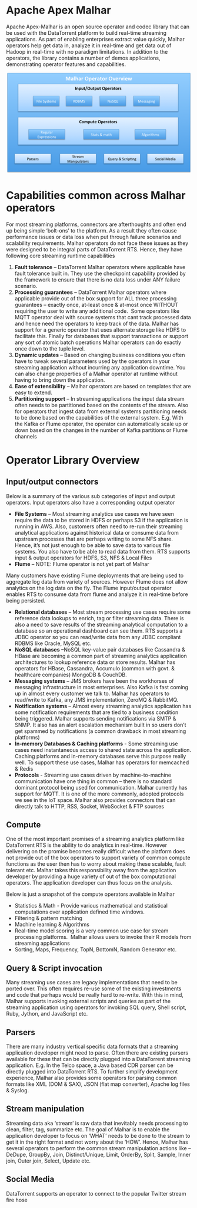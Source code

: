 Apache Apex Malhar
================================================================================

Apache Apex-Malhar is an open source operator and codec library that can be used with the DataTorrent platform to build real-time streaming applications.  As part of enabling enterprises extract value quickly, Malhar operators help get data in, analyze it in real-time and get data out of Hadoop in real-time with no paradigm limitations.  In addition to the operators, the library contains a number of demos applications, demonstrating operator features and capabilities.

![MalharDiagram](images/apex_malhar/MalharOperatorOverview.png)

# Capabilities common across Malhar operators

For most streaming platforms, connectors are afterthoughts and often end up being simple ‘bolt-ons’ to the platform. As a result they often cause performance issues or data loss when put through failure scenarios and scalability requirements. Malhar operators do not face these issues as they were designed to be integral parts of DataTorrent RTS. Hence, they have following core streaming runtime capabilities

1.  **Fault tolerance** – DataTorrent Malhar operators where applicable have fault tolerance built in. They use the checkpoint capability provided by the framework to ensure that there is no data loss under ANY failure scenario.
2.  **Processing guarantees** – DataTorrent Malhar operators where applicable provide out of the box support for ALL three processing guarantees – exactly once, at-least once & at-most once WITHOUT requiring the user to write any additional code. &nbsp;Some operators like MQTT operator deal with source systems that cant track processed data and hence need the operators to keep track of the data. Malhar has support for a generic operator that uses alternate storage like HDFS to facilitate this. Finally for databases that support transactions or support any sort of atomic batch operations Malhar operators can do exactly once down to the tuple level.
3.  **Dynamic updates** – Based on changing business conditions you often have to tweak several parameters used by the operators in your streaming application without incurring any application downtime. You can also change properties of a Malhar operator at runtime without having to bring down the application. 
4.  **Ease of extensibility** – Malhar operators are based on templates that are easy to extend.
5.  **Partitioning support** – In streaming applications the input data stream often needs to be partitioned based on the contents of the stream. Also for operators that ingest data from external systems partitioning needs to be done based on the capabilities of the external system. E.g. With the Kafka or Flume operator, the operator can automatically scale up or down based on the changes in the number of Kafka partitions or Flume channels

# Operator Library Overview

## Input/output connectors

Below is a summary of the various sub categories of input and output operators. Input operators also have a corresponding output operator

*   **File Systems** – Most streaming analytics use cases we have seen require the data to be stored in HDFS or perhaps S3 if the application is running in AWS. Also, customers often need to re-run their streaming analytical applications against historical data or consume data from upstream processes that are perhaps writing to some NFS share. Hence, it’s not just enough to be able to save data to various file systems. You also have to be able to read data from them. RTS supports input & output operators for HDFS, S3, NFS & Local Files
*   **Flume** – NOTE: Flume operator is not yet part of Malhar

Many customers have existing Flume deployments that are being used to aggregate log data from variety of sources. However Flume does not allow analytics on the log data on the fly. The Flume input/output operator enables RTS to consume data from flume and analyze it in real-time before being persisted. 

*   **Relational databases** – Most stream processing use cases require some reference data lookups to enrich, tag or filter streaming data. There is also a need to save results of the streaming analytical computation to a database so an operational dashboard can see them. RTS supports a JDBC operator so you can read/write data from any JDBC compliant RDBMS like Oracle, MySQL etc.
*   **NoSQL databases** –NoSQL key-value pair databases like Cassandra & HBase are becoming a common part of streaming analytics application architectures to lookup reference data or store results. Malhar has operators for HBase, Cassandra, Accumulo (common with govt. & healthcare companies) MongoDB & CouchDB.
*   **Messaging systems** – JMS brokers have been the workhorses of messaging infrastructure in most enterprises. Also Kafka is fast coming up in almost every customer we talk to. Malhar has operators to read/write to Kafka, any JMS implementation, ZeroMQ & RabbitMQ.
*   **Notification systems** – Almost every streaming analytics application has some notification requirements that are tied to a business condition being triggered. Malhar supports sending notifications via SMTP & SNMP. It also has an alert escalation mechanism built in so users don’t get spammed by notifications (a common drawback in most streaming platforms)
*   **In-memory Databases & Caching platforms** - Some streaming use cases need instantaneous access to shared state across the application. Caching platforms and in-memory databases serve this purpose really well. To support these use cases, Malhar has operators for memcached & Redis
*   **Protocols** - Streaming use cases driven by machine-to-machine communication have one thing in common – there is no standard dominant protocol being used for communication. Malhar currently has support for MQTT. It is one of the more commonly, adopted protocols we see in the IoT space. Malhar also provides connectors that can directly talk to HTTP, RSS, Socket, WebSocket & FTP sources



## Compute

One of the most important promises of a streaming analytics platform like DataTorrent RTS is the ability to do analytics in real-time. However delivering on the promise becomes really difficult when the platform does not provide out of the box operators to support variety of common compute functions as the user then has to worry about making these scalable, fault tolerant etc. Malhar takes this responsibility away from the application developer by providing a huge variety of out of the box computational operators. The application developer can thus focus on the analysis. 

Below is just a snapshot of the compute operators available in Malhar

*   Statistics & Math - Provide various mathematical and statistical computations over application defined time windows. 
*   Filtering & pattern matching
*   Machine learning & Algorithms
*   Real-time model scoring is a very common use case for stream processing platforms. &nbsp;Malhar allows users to invoke their R models from streaming applications
*   Sorting, Maps, Frequency, TopN, BottomN, Random Generator etc.


## Query & Script invocation

Many streaming use cases are legacy implementations that need to be ported over. This often requires re-use some of the existing investments and code that perhaps would be really hard to re-write. With this in mind, Malhar supports invoking external scripts and queries as part of the streaming application using operators for invoking SQL query, Shell script, Ruby, Jython, and JavaScript etc.

## Parsers

There are many industry vertical specific data formats that a streaming application developer might need to parse. Often there are existing parsers available for these that can be directly plugged into a DataTorrent streaming application. E.g. In the Telco space, a Java based CDR parser can be directly plugged into DataTorrent RTS. To further simplify development experience, Malhar also provides some operators for parsing common formats like XML (DOM & SAX), JSON (flat map converter), Apache log files & Syslog.

## Stream manipulation

Streaming data aka ‘stream’ is raw data that inevitably needs processing to clean, filter, tag, summarize etc. The goal of Malhar is to enable the application developer to focus on ‘WHAT’ needs to be done to the stream to get it in the right format and not worry about the ‘HOW’. Hence, Malhar has several operators to perform the common stream manipulation actions like – DeDupe, GroupBy, Join, Distinct/Unique, Limit, OrderBy, Split, Sample, Inner join, Outer join, Select, Update etc.

## Social Media

DataTorrent supports an operator to connect to the popular Twitter stream fire hose
